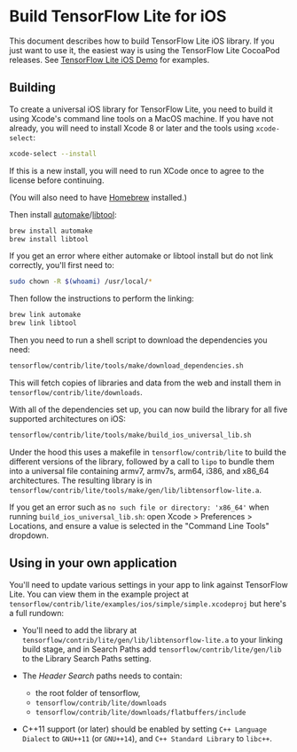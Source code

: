 
# Build TensorFlow Lite for iOS

This document describes how to build TensorFlow Lite iOS library. If you just
want to use it, the easiest way is using the TensorFlow Lite CocoaPod releases.
See [TensorFlow Lite iOS Demo](demo_ios.md) for examples.


## Building

To create a universal iOS library for TensorFlow Lite, you need to build it
using Xcode's command line tools on a MacOS machine. If you have not already,
you will need to install Xcode 8 or later and the tools using `xcode-select`:

```bash
xcode-select --install
```

If this is a new install, you will need to run XCode once to agree to the
license before continuing.

(You will also need to have [Homebrew](http://brew.sh/) installed.)

Then install
[automake](https://en.wikipedia.org/wiki/Automake)/[libtool](https://en.wikipedia.org/wiki/GNU_Libtool):

```bash
brew install automake
brew install libtool
```
If you get an error where either automake or libtool install but do not link correctly, you'll first need to:
```bash
sudo chown -R $(whoami) /usr/local/*
```
Then follow the instructions to perform the linking:
```bash
brew link automake
brew link libtool
```

Then you need to run a shell script to download the dependencies you need:

```bash
tensorflow/contrib/lite/tools/make/download_dependencies.sh
```

This will fetch copies of libraries and data from the web and install them in
`tensorflow/contrib/lite/downloads`.

With all of the dependencies set up, you can now build the library for all five
supported architectures on iOS:

```bash
tensorflow/contrib/lite/tools/make/build_ios_universal_lib.sh
```

Under the hood this uses a makefile in `tensorflow/contrib/lite` to build the
different versions of the library, followed by a call to `lipo` to bundle them
into a universal file containing armv7, armv7s, arm64, i386, and x86_64
architectures. The resulting library is in
`tensorflow/contrib/lite/tools/make/gen/lib/libtensorflow-lite.a`.

If you get an error such as `no such file or directory: 'x86_64'` when running 
`build_ios_universal_lib.sh`: open Xcode > Preferences > Locations, and ensure 
a value is selected in the "Command Line Tools" dropdown.

## Using in your own application

You'll need to update various settings in your app to link against TensorFlow
Lite. You can view them in the example project at
`tensorflow/contrib/lite/examples/ios/simple/simple.xcodeproj` but here's a full
rundown:

-   You'll need to add the library at
    `tensorflow/contrib/lite/gen/lib/libtensorflow-lite.a` to your linking build
    stage, and in Search Paths add `tensorflow/contrib/lite/gen/lib` to the
    Library Search Paths setting.

-   The _Header Search_ paths needs to contain:

    -   the root folder of tensorflow,
    -   `tensorflow/contrib/lite/downloads`
    -   `tensorflow/contrib/lite/downloads/flatbuffers/include`

-   C++11 support (or later) should be enabled by setting `C++ Language Dialect`
    to `GNU++11` (or `GNU++14`), and `C++ Standard Library` to `libc++`.
